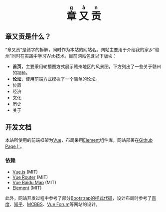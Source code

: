 <h1 align="center" style="font-size: 32px">
  <a href="https://gan.tootal.xyz/" style="text-decoration: none">
    <ruby>章<rt>g</rt></ruby>
    <ruby>又<rt>à</rt></ruby>
    <ruby>贡<rt>n</rt></ruby>
  </a>
</h1>

## 章又贡是什么？

“章又贡”是赣字的拆解，同时作为本站的网站名。网站主要用于介绍我的家乡“赣州”同时在实践中学习Web技术。目前网站包含以下版块：

* **首页**，主要采用轮播图方式展示赣州地区的风景图，下方列出了一些关于赣州的视频。
* **论坛**，使用前端方式模拟了一个简单的论坛。
* 位置
* 经济
* 文化
* 历史
* 关于

## 开发文档
本站所使用的前端框架为[Vue](https://cn.vuejs.org/)，布局采用[Element](https://element.eleme.cn/)组件库，网站部署在[Github Page](https://gan.tootal.xyz/)上。

### 依赖
* [Vue.js](https://cn.vuejs.org/) (MIT)
* [Vue Router](https://router.vuejs.org/zh/) (MIT)
* [Vue Baidu Map](https://dafrok.github.io/vue-baidu-map/#/zh/index) (MIT)
* [Element](https://element.eleme.cn/#/zh-CN) (MIT)

此外，网站开发过程中参考了部分[Bootstrap的样式代码](https://github.com/twbs/bootstrap/tree/main/scss)，设计布局时参考了[百度](https://www.baidu.com/s?wd=baidu)、[知乎](https://www.zhihu.com/)、[MCBBS](https://www.mcbbs.net/forum.php)、[Vue Forum](https://forum.vuejs.org/)等网站的设计。
